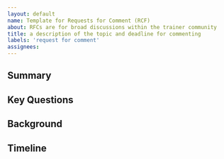 ```yaml
---
layout: default
name: Template for Requests for Comment (RCF)
about: RFCs are for broad discussions within the trainer community 
title: a description of the topic and deadline for commenting
labels: 'request for comment'
assignees: 
---
```

## Summary

## Key Questions

## Background

## Timeline

